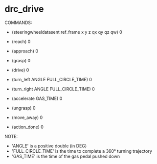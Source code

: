 drc_drive
===============

COMMANDS:
- (steeringwheeldatasent ref_frame x y z qx qy qz qw) 0
- (reach) 0
- (approach) 0
- (grasp) 0

- (drive) 0
- (turn_left ANGLE FULL_CIRCLE_TIME) 0
- (turn_right ANGLE FULL_CIRCLE_TIME) 0
- (accelerate GAS_TIME) 0

- (ungrasp) 0
- (move_away) 0
- (action_done) 0

NOTE:
- 'ANGLE' is a positive double (in DEG)
- 'FULL_CIRCLE_TIME' is the time to complete a 360° turning trajectory
- 'GAS_TIME' is the time of the gas pedal pushed down